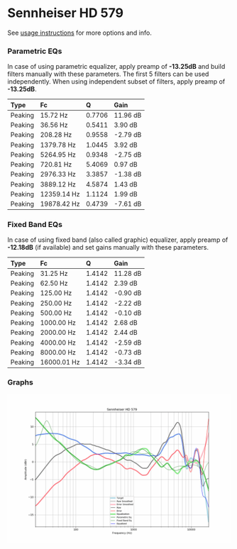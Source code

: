 # Sennheiser HD 579
See [usage instructions](https://github.com/jaakkopasanen/AutoEq#usage) for more options and info.

### Parametric EQs
In case of using parametric equalizer, apply preamp of **-13.25dB** and build filters manually
with these parameters. The first 5 filters can be used independently.
When using independent subset of filters, apply preamp of **-13.25dB**.

| Type    | Fc          |      Q | Gain     |
|:--------|:------------|:-------|:---------|
| Peaking | 15.72 Hz    | 0.7706 | 11.96 dB |
| Peaking | 36.56 Hz    | 0.5411 | 3.90 dB  |
| Peaking | 208.28 Hz   | 0.9558 | -2.79 dB |
| Peaking | 1379.78 Hz  | 1.0445 | 3.92 dB  |
| Peaking | 5264.95 Hz  | 0.9348 | -2.75 dB |
| Peaking | 720.81 Hz   | 5.4069 | 0.97 dB  |
| Peaking | 2976.33 Hz  | 3.3857 | -1.38 dB |
| Peaking | 3889.12 Hz  | 4.5874 | 1.43 dB  |
| Peaking | 12359.14 Hz | 1.1124 | 1.99 dB  |
| Peaking | 19878.42 Hz | 0.4739 | -7.61 dB |

### Fixed Band EQs
In case of using fixed band (also called graphic) equalizer, apply preamp of **-12.18dB**
(if available) and set gains manually with these parameters.

| Type    | Fc          |      Q | Gain     |
|:--------|:------------|:-------|:---------|
| Peaking | 31.25 Hz    | 1.4142 | 11.28 dB |
| Peaking | 62.50 Hz    | 1.4142 | 2.39 dB  |
| Peaking | 125.00 Hz   | 1.4142 | -0.90 dB |
| Peaking | 250.00 Hz   | 1.4142 | -2.22 dB |
| Peaking | 500.00 Hz   | 1.4142 | -0.10 dB |
| Peaking | 1000.00 Hz  | 1.4142 | 2.68 dB  |
| Peaking | 2000.00 Hz  | 1.4142 | 2.44 dB  |
| Peaking | 4000.00 Hz  | 1.4142 | -2.59 dB |
| Peaking | 8000.00 Hz  | 1.4142 | -0.73 dB |
| Peaking | 16000.01 Hz | 1.4142 | -3.34 dB |

### Graphs
![](./Sennheiser%20HD%20579.png)